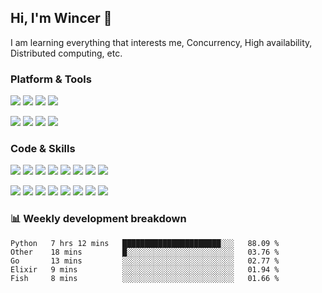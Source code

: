 ## Hi, I'm Wincer 👋

I am learning everything that interests me, Concurrency, High availability, Distributed computing, etc.

### Platform & Tools

[![](https://img.shields.io/badge/Chrome%20OS-Pixelbook-4285f4?style=flat-square&logo=google-chrome&logoColor=ffffff)](https://www.google.com/chromebook/chrome-os/)
[![](https://img.shields.io/badge/macOS-Hackintosh-292e33?style=flat-square&logo=apple&logoColor=ffffff)](https://hackintosh.com/)
[![](https://img.shields.io/badge/Windows-10-2376bc?style=flat-square&logo=windows&logoColor=ffffff)](https://www.microsoft.com/windows/get-windows-10)
[![](https://img.shields.io/badge/FreeBSD-12.0-AB2B28?style=flat-square&logo=freebsd&logoColor=ffffff)](https://www.freebsd.org/)


[![](https://img.shields.io/badge/IDE-JetBrains-black?style=flat-square&logo=jetbrains&logoColor=ffffff)](https://www.jetbrains.com/)
[![](https://img.shields.io/badge/Editor-Visual%20Studio%20Code-007ACC?style=flat-square&logo=visual-studio-code&logoColor=ffffff)](https://code.visualstudio.com/)
[![](https://img.shields.io/badge/Editor-Neovim-57A143?style=flat-square&logo=neovim&logoColor=ffffff)](https://neovim.io/)
[![](https://img.shields.io/badge/Note-Notion-000000?style=flat-square&logo=notion&logoColor=ffffff)](https://notion.so)

### Code & Skills

[![](https://img.shields.io/badge/-Elixir-4B275F?style=flat-square&logo=elixir&logoColor=ffffff)](https://elixir-lang.org/)
[![](https://img.shields.io/badge/-Python-3776AB?style=flat-square&logo=python&logoColor=ffffff)](https://www.python.org/)
[![](https://img.shields.io/badge/-Golang-00ADD8?style=flat-square&logo=go&logoColor=ffffff)](https://golang.org/)
[![](https://img.shields.io/badge/-JavaScript-F7DF1E?style=flat-square&logo=JavaScript&logoColor=ffffff)](http://www.ecmascript.org/)
[![](https://img.shields.io/badge/-Markdown-black?style=flat-square&logo=markdown&logoColor=ffffff)](https://www.markdownguide.org/)
[![](https://img.shields.io/badge/-React-61DAFB?style=flat-square&logo=react&logoColor=ffffff)](https://reactjs.org/)
[![](https://img.shields.io/badge/-Node.js-339933?style=flat-square&logo=react&logoColor=ffffff)](https://nodejs.org/)
[![](https://img.shields.io/badge/-Flask-black?style=flat-square&logo=flask&logoColor=ffffff)](https://flask.palletsprojects.com/en/1.1.x/)


[![](https://img.shields.io/badge/-Docker-2496ED?style=flat-square&logo=docker&logoColor=ffffff)](https://www.docker.com/)
[![](https://img.shields.io/badge/-Kubernetes-326CE5?style=flat-square&logo=kubernetes&logoColor=ffffff)](https://kubernetes.io/)
[![](https://img.shields.io/badge/-NGINX-269539?style=flat-square&logo=nginx&logoColor=ffffff)](https://nginx.org/)
[![](https://img.shields.io/badge/-GitHub%20Actions-2088FF?style=flat-square&logo=github-actions&logoColor=ffffff)](https://github.com/features/actions)
[![](https://img.shields.io/badge/-PostgreSQL-336791?style=flat-square&logo=postgresql&logoColor=ffffff)](https://www.postgresql.org/)
[![](https://img.shields.io/badge/-Elastic%20Stack-005571?style=flat-square&logo=elastic-stack&logoColor=ffffff)](https://www.elastic.co/)
[![](https://img.shields.io/badge/-Gatsby-663399?style=flat-square&logo=gatsby&logoColor=ffffff)](https://www.gatsbyjs.org/)
[![](https://img.shields.io/badge/-Linux-Fcc624?style=flat-square&logo=linux&logoColor=ffffff)](https://www.linux.org/)

### 📊 Weekly development breakdown
<!--START_SECTION:waka-->
```text
Python   7 hrs 12 mins   ██████████████████████░░░   88.09 % 
Other    18 mins         █░░░░░░░░░░░░░░░░░░░░░░░░   03.76 % 
Go       13 mins         ░░░░░░░░░░░░░░░░░░░░░░░░░   02.77 % 
Elixir   9 mins          ░░░░░░░░░░░░░░░░░░░░░░░░░   01.94 % 
Fish     8 mins          ░░░░░░░░░░░░░░░░░░░░░░░░░   01.66 %
```
<!--END_SECTION:waka-->
